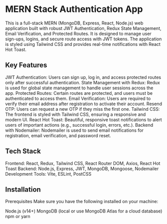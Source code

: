# MERN Stack Authentication App
This is a full-stack MERN (MongoDB, Express, React, Node.js) web application built with robust JWT Authentication, Redux State Management, Email Verification, and Protected Routes. It is designed to manage user sign-ups, logins, and secure route access with JWT tokens. The application is styled using Tailwind CSS and provides real-time notifications with React Hot Toast.

## Key Features
JWT Authentication: Users can sign up, log in, and access protected routes only after successful authentication.
State Management with Redux: Redux is used for global state management to handle user sessions across the app.
Protected Routes: Certain routes are protected, and users must be authenticated to access them.
Email Verification: Users are required to verify their email address after registration to activate their account.
Resend OTP: Users can request a new OTP if they miss the first one.
Tailwind CSS: The frontend is styled with Tailwind CSS, ensuring a responsive and modern UI.
React Hot Toast: Beautiful, responsive toast notifications to alert users of important actions (e.g., successful login, errors, etc.).
Backend with Nodemailer: Nodemailer is used to send email notifications for registration, email verification, and password reset.
## Tech Stack
Frontend: React, Redux, Tailwind CSS, React Router DOM, Axios, React Hot Toast
Backend: Node.js, Express, JWT, MongoDB, Mongoose, Nodemailer
Development Tools: Vite, ESLint, PostCSS

## Installation
Prerequisites
Make sure you have the following installed on your machine:

Node.js (v14+)
MongoDB (local or use MongoDB Atlas for a cloud database)
npm or yarn
